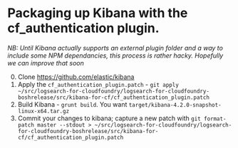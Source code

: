 # Packaging up Kibana with the cf_authentication plugin.

_NB:  Until Kibana actually supports an external plugin folder and a way to include some NPM dependancies, this process is rather hacky.  Hopefully we can improve that soon_

0.  Clone https://github.com/elastic/kibana
0.  Apply the `cf_authentication_plugin.patch` - `git apply ~/src/logsearch-for-cloudfoundry/logsearch-for-cloudfoundry-boshrelease/src/kibana-for-cf/cf_authentication_plugin.patch`
0.  Build Kibana - `grunt build`.  You want `target/kibana-4.2.0-snapshot-linux-x64.tar.gz`
0.  Commit your changes to kibana; capture a new patch with `git format-patch master --stdout > ~/src/logsearch-for-cloudfoundry/logsearch-for-cloudfoundry-boshrelease/src/kibana-for-cf/cf_authentication_plugin.patch`